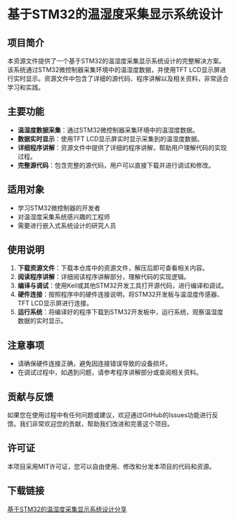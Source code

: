 # 基于STM32的温湿度采集显示系统设计

## 项目简介

本资源文件提供了一个基于STM32的温湿度采集显示系统设计的完整解决方案。该系统通过STM32微控制器采集环境中的温湿度数据，并使用TFT LCD显示屏进行实时显示。资源文件中包含了详细的源代码、程序讲解以及相关资料，非常适合学习和实践。

## 主要功能

- **温湿度数据采集**：通过STM32微控制器采集环境中的温湿度数据。
- **数据实时显示**：使用TFT LCD显示屏实时显示采集到的温湿度数据。
- **详细程序讲解**：资源文件中提供了详细的程序讲解，帮助用户理解代码的实现过程。
- **完整源代码**：包含完整的源代码，用户可以直接下载并进行调试和修改。

## 适用对象

- 学习STM32微控制器的开发者
- 对温湿度采集系统感兴趣的工程师
- 需要进行嵌入式系统设计的研究人员

## 使用说明

1. **下载资源文件**：下载本仓库中的资源文件，解压后即可查看相关内容。
2. **阅读程序讲解**：详细阅读程序讲解部分，理解代码的实现逻辑。
3. **编译与调试**：使用Keil或其他STM32开发工具打开源代码，进行编译和调试。
4. **硬件连接**：按照程序中的硬件连接说明，将STM32开发板与温湿度传感器、TFT LCD显示屏进行连接。
5. **运行系统**：将编译好的程序下载到STM32开发板中，运行系统，观察温湿度数据的实时显示。

## 注意事项

- 请确保硬件连接正确，避免因连接错误导致的设备损坏。
- 在调试过程中，如遇到问题，请参考程序讲解部分或查阅相关资料。

## 贡献与反馈

如果您在使用过程中有任何问题或建议，欢迎通过GitHub的Issues功能进行反馈。我们非常欢迎您的贡献，帮助我们改进和完善这个项目。

## 许可证

本项目采用MIT许可证，您可以自由使用、修改和分发本项目的代码和资源。

## 下载链接

[基于STM32的温湿度采集显示系统设计分享](https://pan.quark.cn/s/311bd4da65f2)